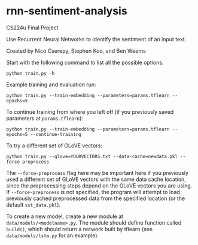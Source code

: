# rnn-sentiment-analysis
CS224u Final Project

Use Recurrent Neural Networks to identify the sentiment of an input text.

Created by Nico Cserepy, Stephen Koo, and Ben Weems

Start with the following command to list all the possible options.

    python train.py -h

Example training and evaluation run:

    python train.py --train-embedding --parameters=params.tflearn --epochs=5

To continue training from where you left off (if you previously saved parameters at `params.tflearn`):

    python train.py --train-embedding --parameters=params.tflearn --epochs=5 --continue-training

To try a different set of GLoVE vectors:

    python train.py --glove=YOURVECTORS.txt --data-cache=newdata.pkl --force-preprocess

The `--force-preprocess` flag here may be important here if you previously used a different set of GLoVE vectors with the same data cache location, since the preprocessing steps depend on the GLoVE vectors you are using. If `--force-preprocess` is not specified, the program will attempt to load previously cached preprocessed data from the specified location (or the default `sst_data.pkl`).

To create a new model, create a new module at `data/models/<modelname>.py`.
The module should define function called `build()`, which should
return a network built by tflearn (see `data/models/lstm.py` for an example).

